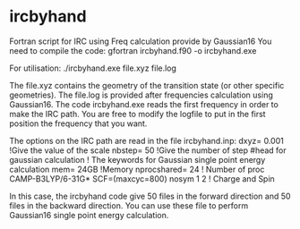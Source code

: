 # ircbyhand
Fortran script for IRC using Freq calculation provide by Gaussian16
You need to compile the code:
gfortran ircbyhand.f90 -o ircbyhand.exe

For utilisation:
./ircbyhand.exe file.xyz file.log

The file.xyz contains the geometry of the transition state (or other specific geometries).
The file.log is provided after frequencies calculation using Gaussian16. 
The code ircbyhand.exe reads the first frequency in order to make the IRC path.
You are free to modify the logfile to put in the first position the frequency that you want.

The options on the IRC path are read in the file ircbyhand.inp:
dxyz= 0.001                           !Give the value of the scale 
nbstep= 50                            !Give the number of step
#head for gaussian calculation        ! The keywords for Gaussian single point energy calculation
mem= 24GB                             !Memory
nprocshared= 24                       ! Number of proc
CAMP-B3LYP/6-31G* SCF=(maxcyc=800) nosym
1 2                                   ! Charge and Spin


In this case, the ircbyhand code give 50 files in the forward direction and 50 files in the backward direction.
You can use these file to perform Gaussian16 single point energy calculation.
